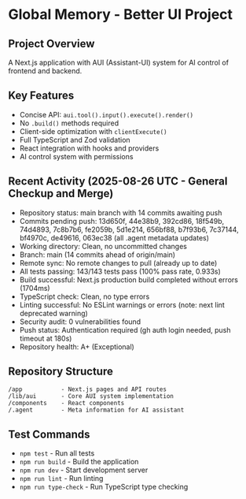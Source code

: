 # Global Memory - Better UI Project

## Project Overview
A Next.js application with AUI (Assistant-UI) system for AI control of frontend and backend.

## Key Features
- Concise API: `aui.tool().input().execute().render()`
- No `.build()` methods required
- Client-side optimization with `clientExecute()`
- Full TypeScript and Zod validation
- React integration with hooks and providers
- AI control system with permissions

## Recent Activity (2025-08-26 UTC - General Checkup and Merge)
- Repository status: main branch with 14 commits awaiting push
- Commits pending push: 13d650f, 44e38b9, 392cd86, 18f549b, 74d4893, 7c8b7b6, fe2059b, 5d1e214, 656bf88, b7f93b6, 7c37144, bf4970c, de49616, 063ec38 (all .agent metadata updates)
- Working directory: Clean, no uncommitted changes
- Branch: main (14 commits ahead of origin/main)
- Remote sync: No remote changes to pull (already up to date)
- All tests passing: 143/143 tests pass (100% pass rate, 0.933s)
- Build successful: Next.js production build completed without errors (1704ms)
- TypeScript check: Clean, no type errors
- Linting successful: No ESLint warnings or errors (note: next lint deprecated warning)
- Security audit: 0 vulnerabilities found
- Push status: Authentication required (gh auth login needed, push timeout at 180s)
- Repository health: A+ (Exceptional)

## Repository Structure
```
/app           - Next.js pages and API routes
/lib/aui       - Core AUI system implementation
/components    - React components
/.agent        - Meta information for AI assistant
```

## Test Commands
- `npm test` - Run all tests
- `npm run build` - Build the application
- `npm run dev` - Start development server
- `npm run lint` - Run linting
- `npm run type-check` - Run TypeScript type checking